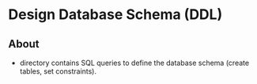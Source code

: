 # Design Database Schema (DDL)

## About
- directory contains SQL queries to define the database schema (create tables, set constraints).
